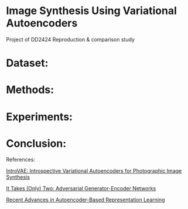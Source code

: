 # Image Synthesis Using Variational Autoencoders
Project of DD2424
Reproduction & comparison study

# Dataset:


# Methods:


# Experiments:



# Conclusion:



References:

[IntroVAE: Introspective Variational Autoencoders for
Photographic Image Synthesis](https://arxiv.org/pdf/1807.06358.pdf) 

[It Takes (Only) Two:
Adversarial Generator-Encoder Networks](https://arxiv.org/pdf/1704.02304.pdf) 

[Recent Advances in Autoencoder-Based
Representation Learning](https://arxiv.org/pdf/1812.05069.pdf)
